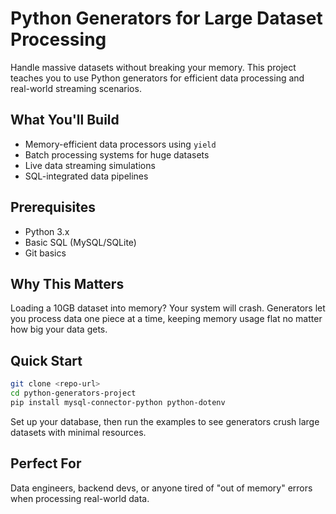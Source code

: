 # Python Generators for Large Dataset Processing

Handle massive datasets without breaking your memory. This project teaches you to use Python generators for efficient data processing and real-world streaming scenarios.

## What You'll Build

- Memory-efficient data processors using `yield`
- Batch processing systems for huge datasets
- Live data streaming simulations
- SQL-integrated data pipelines

## Prerequisites

- Python 3.x
- Basic SQL (MySQL/SQLite)
- Git basics

## Why This Matters

Loading a 10GB dataset into memory? Your system will crash. Generators let you process data one piece at a time, keeping memory usage flat no matter how big your data gets.

## Quick Start

```bash
git clone <repo-url>
cd python-generators-project
pip install mysql-connector-python python-dotenv
```

Set up your database, then run the examples to see generators crush large datasets with minimal resources.

## Perfect For

Data engineers, backend devs, or anyone tired of "out of memory" errors when processing real-world data.